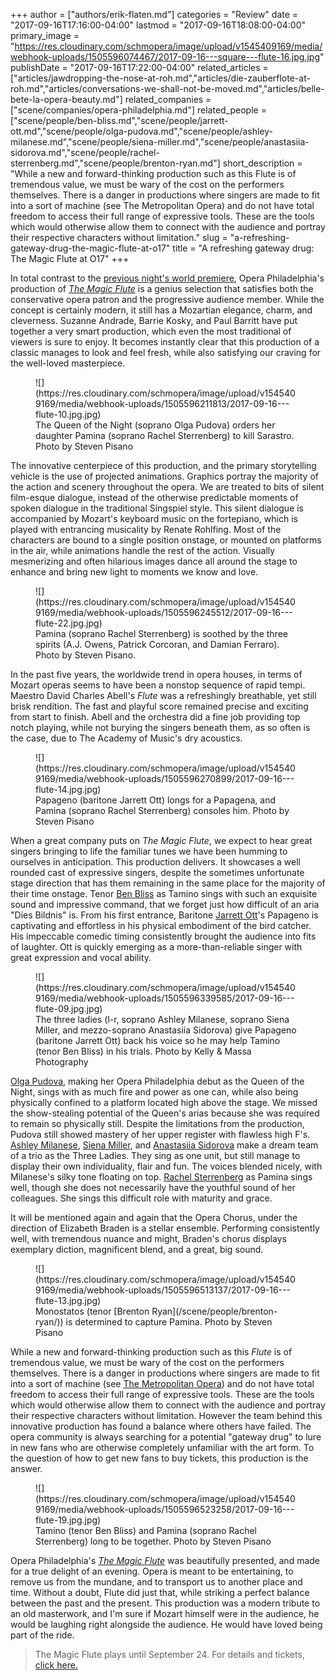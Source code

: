 +++
author = ["authors/erik-flaten.md"]
categories = "Review"
date = "2017-09-16T17:16:00-04:00"
lastmod = "2017-09-16T18:08:00-04:00"
primary_image = "https://res.cloudinary.com/schmopera/image/upload/v1545409169/media/webhook-uploads/1505596074467/2017-09-16---square---flute-16.jpg.jpg"
publishDate = "2017-09-16T17:22:00-04:00"
related_articles = ["articles/jawdropping-the-nose-at-roh.md","articles/die-zauberflote-at-roh.md","articles/conversations-we-shall-not-be-moved.md","articles/belle-bete-la-opera-beauty.md"]
related_companies = ["scene/companies/opera-philadelphia.md"]
related_people = ["scene/people/ben-bliss.md","scene/people/jarrett-ott.md","scene/people/olga-pudova.md","scene/people/ashley-milanese.md","scene/people/siena-miller.md","scene/people/anastasiia-sidorova.md","scene/people/rachel-sterrenberg.md","scene/people/brenton-ryan.md"]
short_description = "While a new and forward-thinking production such as this Flute is of tremendous value, we must be wary of the cost on the performers themselves. There is a danger in productions where singers are made to fit into a sort of machine (see The Metropolitan Opera) and do not have total freedom to access their full range of expressive tools. These are the tools which would otherwise allow them to connect with the audience and portray their respective characters without limitation."
slug = "a-refreshing-gateway-drug-the-magic-flute-at-o17"
title = "A refreshing gateway drug: The Magic Flute at O17"
+++

In total contrast to the [previous night's world premiere](/a-stunning-premiere-elizabeth-cree/), Opera Philadelphia's production of [*The Magic Flute*](https://www.operaphila.org/whats-on/on-stage-2017-2018/the-magic-flute/) is a genius selection that satisfies both the conservative opera patron and the progressive audience member. While the concept is certainly modern, it still has a Mozartian elegance, charm, and cleverness. Suzanne Andrade, Barrie Kosky, and Paul Barritt have put together a very smart production, which even the most traditional of viewers is sure to enjoy. It becomes instantly clear that this production of a classic manages to look and feel fresh, while also satisfying our craving for the well-loved masterpiece. 

<figure data-type="image">
![](https://res.cloudinary.com/schmopera/image/upload/v1545409169/media/webhook-uploads/1505596211813/2017-09-16---flute-10.jpg.jpg)
<figcaption>The Queen of the Night (soprano Olga Pudova) orders her daughter Pamina (soprano Rachel Sterrenberg) to kill Sarastro. Photo by Steven Pisano</figcaption>
</figure>

The innovative centerpiece of this production, and the primary storytelling vehicle is the use of projected animations. Graphics portray the majority of the action and scenery throughout the opera. We are treated to bits of silent film-esque dialogue, instead of the otherwise predictable moments of spoken dialogue in the traditional Singspiel style. This silent dialogue is accompanied by Mozart's keyboard music on the fortepiano, which is played with entrancing musicality by Renate Rohlfing. Most of the characters are bound to a single position onstage, or mounted on platforms in the air, while animations handle the rest of the action. Visually mesmerizing and often hilarious images dance all around the stage to enhance and bring new light to moments we know and love. 

<figure data-type="image">
![](https://res.cloudinary.com/schmopera/image/upload/v1545409169/media/webhook-uploads/1505596245512/2017-09-16---flute-22.jpg.jpg)
<figcaption>Pamina (soprano Rachel Sterrenberg) is soothed by the three spirits (A.J. Owens, Patrick Corcoran, and Damian Ferraro). Photo by Steven Pisano.</figcaption>
</figure>

In the past five years, the worldwide trend in opera houses, in terms of Mozart operas seems to have been a nonstop sequence of rapid tempi. Maestro David Charles Abell's *Flute* was a refreshingly breathable, yet still brisk rendition. The fast and playful score remained precise and exciting from start to finish. Abell and the orchestra did a fine job providing top notch playing, while not burying the singers beneath them, as so often is the case, due to The Academy of Music's dry acoustics.

<figure data-type="image">
![](https://res.cloudinary.com/schmopera/image/upload/v1545409169/media/webhook-uploads/1505596270899/2017-09-16---flute-14.jpg.jpg)
<figcaption>Papageno (baritone Jarrett Ott) longs for a Papagena, and Pamina (soprano Rachel Sterrenberg) consoles him. Photo by Steven Pisano</figcaption>
</figure>

When a great company puts on *The Magic Flute*, we expect to hear great singers bringing to life the familiar tunes we have been humming to ourselves in anticipation. This production delivers. It showcases a well rounded cast of expressive singers, despite the sometimes unfortunate stage direction that has them remaining in the same place for the majority of their time onstage. Tenor [Ben Bliss](/scene/people/ben-bliss/) as Tamino sings with such an exquisite sound and impressive command, that we forget just how difficult of an aria "Dies Bildnis" is. From his first entrance, Baritone [Jarrett Ott](/scene/people/jarrett-ott/)'s Papageno is captivating and effortless in his physical embodiment of the bird catcher. His impeccable comedic timing consistently brought the audience into fits of laughter. Ott is quickly emerging as a more-than-reliable singer with great expression and vocal ability. 

<figure data-type="image">
![](https://res.cloudinary.com/schmopera/image/upload/v1545409169/media/webhook-uploads/1505596339585/2017-09-16---flute-09.jpg.jpg)<figcaption>The three ladies (l-r, soprano Ashley Milanese, soprano Siena Miller, and mezzo-soprano Anastasiia Sidorova) give Papageno (baritone Jarrett Ott) back his voice so he may help Tamino (tenor Ben Bliss) in his trials. Photo by Kelly & Massa Photography</figcaption>
</figure>

[Olga Pudova](/scene/people/olga-pudova/), making her Opera Philadelphia debut as the Queen of the Night, sings with as much fire and power as one can, while also being physically confined to a platform located high above the stage. We missed the show-stealing potential of the Queen's arias because she was required to remain so physically still. Despite the limitations from the production, Pudova still showed mastery of her upper register with flawless high F's. [Ashley Milanese](/scene/people/ashley-milanese/), [Siena Miller](/scene/people/siena-miller/), and [Anastasiia Sidorova](/scene/people/anastasiia-sidorova/) make a dream team of a trio as the Three Ladies. They sing as one unit, but still manage to display their own individuality, flair and fun. The voices blended nicely, with Milanese's silky tone floating on top. [Rachel Sterrenberg](/scene/people/rachel-sterrenberg/) as Pamina sings well, though she does not necessarily have the youthful sound of her colleagues. She sings this difficult role with maturity and grace.

It will be mentioned again and again that the Opera Chorus, under the direction of Elizabeth Braden is a stellar ensemble. Performing consistently well, with tremendous nuance and might, Braden's chorus displays exemplary diction, magnificent blend, and a great, big sound. 

<figure data-type="image">
![](https://res.cloudinary.com/schmopera/image/upload/v1545409169/media/webhook-uploads/1505596513137/2017-09-16---flute-13.jpg.jpg)
<figcaption>Monostatos (tenor [Brenton Ryan](/scene/people/brenton-ryan/)) is determined to capture Pamina. Photo by Steven Pisano</figcaption>
</figure>

While a new and forward-thinking production such as this *Flute* is of tremendous value, we must be wary of the cost on the performers themselves. There is a danger in productions where singers are made to fit into a sort of machine (see [The Metropolitan Opera](http://www.npr.org/sections/deceptivecadence/2012/05/07/152183689/wagners-dream-is-it-the-mets-nightmare)) and do not have total freedom to access their full range of expressive tools. These are the tools which would otherwise allow them to connect with the audience and portray their respective characters without limitation. However the team behind this innovative production has found a balance where others have failed. The opera community is always searching for a potential "gateway drug" to lure in new fans who are otherwise completely unfamiliar with the art form. To the question of how to get new fans to buy tickets, this production is the answer. 

<figure data-type="image">
![](https://res.cloudinary.com/schmopera/image/upload/v1545409169/media/webhook-uploads/1505596523258/2017-09-16---flute-19.jpg.jpg)
<figcaption>Tamino (tenor Ben Bliss) and Pamina (soprano Rachel Sterrenberg) long to be together. Photo by Steven Pisano</figcaption>
</figure>

Opera Philadelphia's [*The Magic Flute*](https://www.operaphila.org/whats-on/on-stage-2017-2018/the-magic-flute/) was beautifully presented, and made for a true delight of an evening. Opera is meant to be entertaining, to remove us from the mundane, and to transport us to another place and time. Without a doubt, Flute did just that, while striking a perfect balance between the past and the present. This production was a modern tribute to an old masterwork, and I'm sure if Mozart himself were in the audience, he would be laughing right alongside the audience. He would have loved being part of the ride.

>The Magic Flute plays until September 24. For details and tickets, [click here.](https://www.operaphila.org/whats-on/on-stage-2017-2018/the-magic-flute/)
